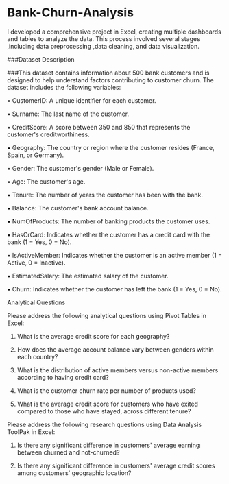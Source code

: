 # Bank-Churn-Analysis
I developed a comprehensive project in Excel, creating multiple dashboards and tables to analyze the data. This process involved several stages ,including data preprocessing ,data cleaning, and data visualization.

###Dataset Description

###This dataset contains information about 500 bank customers and is designed to help understand factors contributing to customer churn. The dataset includes the following variables:

•	CustomerID: A unique identifier for each customer.

•	Surname: The last name of the customer.

•	CreditScore: A score between 350 and 850 that represents the customer's creditworthiness.

•	Geography: The country or region where the customer resides (France, Spain, or Germany).

•	Gender: The customer's gender (Male or Female).

•	Age: The customer's age.

•	Tenure: The number of years the customer has been with the bank.

•	Balance: The customer's bank account balance.

•	NumOfProducts: The number of banking products the customer uses.

•	HasCrCard: Indicates whether the customer has a credit card with the bank (1 = Yes, 0 = No).

•	IsActiveMember: Indicates whether the customer is an active member (1 = Active, 0 = Inactive).

•	EstimatedSalary: The estimated salary of the customer.

•	Churn: Indicates whether the customer has left the bank (1 = Yes, 0 = No).



Analytical Questions

Please address the following analytical questions using Pivot Tables in Excel:

1.	What is the average credit score for each geography?
	
2.	How does the average account balance vary between genders within each country?
	
3.	What is the distribution of active members versus non-active members according to having credit card?
	
4.	What is the customer churn rate per number of products used?
	
5.	What is the average credit score for customers who have exited compared to those who have stayed, across different tenure?
	
Please address the following research questions using Data Analysis ToolPak in Excel:

1.	Is there any significant difference in customers' average earning between churned and not-churned?
   
2.	Is there any significant difference in customers' average credit scores among customers' geographic location?



